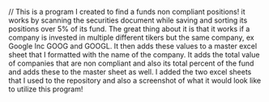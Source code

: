 // This is a program I created to find a funds non compliant positions! it works by scanning the securities document while saving and sorting its positions over 5% of its 
fund. The great thing about it is that it works if a company is invested in multiple different tikers but the same company, ex Google Inc GOOG and GOOGL. It then 
adds these values to a master excel sheet that I formatted with the name of the company. It adds the total value of 
companies that are non compliant and also its total percent of the fund and adds these to the master sheet as well. 
I added the two excel sheets that I used to the repository and also a screenshot of what it would look like
to utilize this program!
